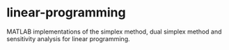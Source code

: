 # linear-programming
MATLAB implementations of the simplex method, dual simplex method and sensitivity analysis for linear programming.

